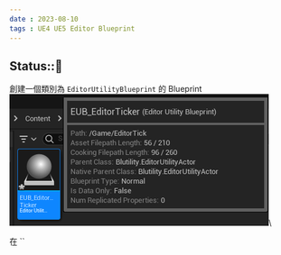 ```yaml
---
date : 2023-08-10
tags : UE4 UE5 Editor Blueprint
---
```

Status::🌱
---
創建一個類別為 `EditorUtilityBlueprint` 的 Blueprint
![2023-08-10 215357](https://raw.githubusercontent.com/agin0634/DuriShen_DevNote/main/Archives/Images/2023-08-10%20215357.png)\

在 ``